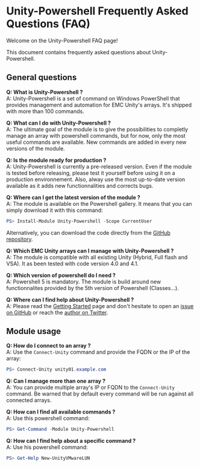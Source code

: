# Unity-Powershell Frequently Asked Questions (FAQ)

Welcome on the Unity-Powershell FAQ page!

This document contains frequently asked questions about Unity-Powershell.

## General questions

**Q: What is Unity-Powershell ?**  
A: Unity-Powershell is a set of command on Windows PowerShell that provides management and automation for EMC Unity's arrays. It's shipped with more than 100 commands.

**Q: What can I do with Unity-Powershell ?**  
A: The ultimate goal of the module is to give the possibilities to completly manage an array with powershell commands, but for now, only the most useful commands are available.
New commands are added in every new versions of the module. 

**Q: Is the module ready for production ?**  
A: Unity-Powershell is currently a pre-released version. Even if the module is tested before releasing, please test it yourself before using it on a production environnement.
Also, alway use the most up-to-date version available as it adds new functionnalities and corrects bugs.

**Q: Where can I get the latest version of the module ?**  
A: The module is available on the Powershell gallery. It means that you can simply download it with this command:

```Powershell
PS> Install-Module Unity-Powershell -Scope CurrentUser
```

Alternatively, you can download the code directly from the [GitHub repository](https://github.com/equelin/Unity-Powershell).

**Q: Which EMC Unity arrays can I manage with Unity-Powershell ?**  
A: The module is compatible with all existing Unity (Hybrid, Full flash and VSA). It as been tested with code version 4.0 and 4.1.

**Q: Which version of powershell do I need ?**  
A: Powershell 5 is mandatory. The module is build around new functionnalites provided by the 5th version of Powershell (Classes...).

**Q: Where can I find help about Unity-Powershell ?**  
A: Please read the [Getting Started](gettingstarted.md) page and don't hesitate to open an [issue on GitHub](https://github.com/equelin/Unity-Powershell/issues) or reach the [author on Twitter](https://twitter.com/erwanquelin).

## Module usage

**Q: How do I connect to an array ?**  
A: Use the `Connect-Unity` command and provide the FQDN or the IP of the array:

```Powershell
PS> Connect-Unity unity01.example.com 
```

**Q: Can I manage more than one array ?**  
A: You can provide multiple array's IP or FQDN to the `Connect-Unity` command. Be warned that by default every command will be run against all connected arrays.

**Q: How can I find all available commands ?**  
A: Use this powershell command:

```Powershell
PS> Get-Command -Module Unity-Powershell 
```

**Q: How can I find help about a specific command ?**  
A: Use his powershell command:

```Powershell
PS> Get-Help New-UnityVMwareLUN
```